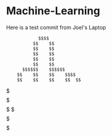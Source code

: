 # Machine-Learning

Here is a test commit from Joel's Laptop

                $$$$
              $$    $$
              $$    $$
              $$    $$
              $$    $$
              $$    $$
          $$$$$$    $$$$$$
        $$    $$    $$    $$$$
        $$    $$    $$    $$  $$
$$$$$$  $$    $$    $$    $$    $$
$$    $$$$                $$    $$
$$      $$                      $$
  $$    $$                      $$
   $$$  $$                      $$
    $$                          $$
     $$$                        $$
      $$                      $$$
       $$$                    $$
        $$                    $$
         $$$                $$$
          $$                $$
          $$$$$$$$$$$$$$$$$$$$

